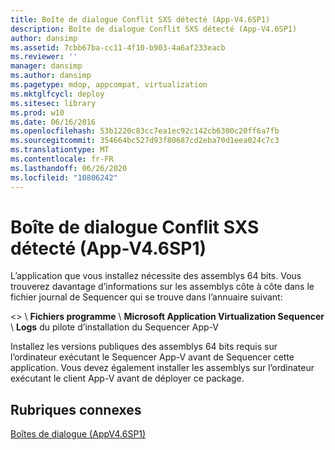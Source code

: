 ```yaml
---
title: Boîte de dialogue Conflit SXS détecté (App-V4.6SP1)
description: Boîte de dialogue Conflit SXS détecté (App-V4.6SP1)
author: dansimp
ms.assetid: 7cbb67ba-cc11-4f10-b903-4a6af233eacb
ms.reviewer: ''
manager: dansimp
ms.author: dansimp
ms.pagetype: mdop, appcompat, virtualization
ms.mktglfcycl: deploy
ms.sitesec: library
ms.prod: w10
ms.date: 06/16/2016
ms.openlocfilehash: 53b1220c83cc7ea1ec92c142cb6300c20ff6a7fb
ms.sourcegitcommit: 354664bc527d93f80687cd2eba70d1eea024c7c3
ms.translationtype: MT
ms.contentlocale: fr-FR
ms.lasthandoff: 06/26/2020
ms.locfileid: "10806242"
---
```

# Boîte de dialogue Conflit SXS détecté (App-V4.6SP1)


L’application que vous installez nécessite des assemblys 64 bits. Vous trouverez davantage d’informations sur les assemblys côte à côte dans le fichier journal de Sequencer qui se trouve dans l’annuaire suivant:

&lt;&gt;  \\ **Fichiers programme**  \\  **Microsoft Application Virtualization Sequencer**  \\  **Logs** du pilote d’installation du Sequencer App-V

Installez les versions publiques des assemblys 64 bits requis sur l’ordinateur exécutant le Sequencer App-V avant de Sequencer cette application. Vous devez également installer les assemblys sur l’ordinateur exécutant le client App-V avant de déployer ce package.

## Rubriques connexes


[Boîtes de dialogue (AppV4.6SP1)](dialog-boxes--appv-46-sp1-.md)

 

 





